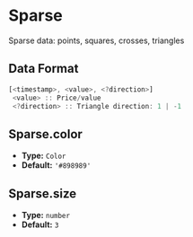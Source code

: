 # Sparse

Sparse data: points, squares, crosses, triangles

## Data Format

```js
[<timestamp>, <value>, <?direction>]
 <value> :: Price/value
 <?direction> :: Triangle direction: 1 | -1
```

## Sparse.color
- **Type:** `Color`
- **Default:** `'#898989'`

## Sparse.size
- **Type:** `number`
- **Default:** `3`

